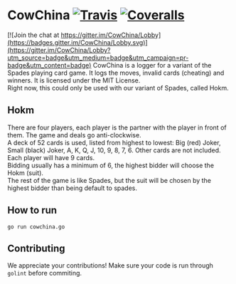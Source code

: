 # CowChina [![Travis](https://img.shields.io/travis/hmksq/CowChina.svg)]() [![Coveralls](https://img.shields.io/coveralls/hmksq/CowChina.svg)]()

[![Join the chat at https://gitter.im/CowChina/Lobby](https://badges.gitter.im/CowChina/Lobby.svg)](https://gitter.im/CowChina/Lobby?utm_source=badge&utm_medium=badge&utm_campaign=pr-badge&utm_content=badge)
CowChina is a logger for a variant of the Spades playing card game. It logs the moves, invalid cards (cheating) and winners. It is licensed under the MIT License.  
Right now, this could only be used with our variant of Spades, called Hokm.  

## Hokm
There are four players, each player is the partner with the player in front of them. The game and deals go anti-clockwise.  
A deck of 52 cards is used, listed from highest to lowest: Big (red) Joker, Small (black) Joker, A, K, Q, J, 10, 9, 8, 7, 6. Other cards are not included. Each player will have 9 cards.  
Bidding usually has a minimum of 6, the highest bidder will choose the Hokm (suit).  
The rest of the game is like Spades, but the suit will be chosen by the highest bidder than being default to spades.  

## How to run
```
go run cowchina.go
```

## Contributing
We appreciate your contributions! Make sure your code is run through `golint` before commiting.

